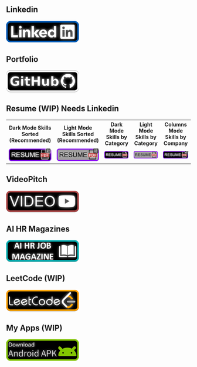 ## Linkedin

<a href="https://lnkd.in/dayda9nB">
  <img src="https://github.com/alodevgit/portfolio/blob/main/links/pics/button_linkedin.png" width="200" />
</a>

## Portfolio

<a href="https://lnkd.in/dVJVV9vV">
  <img  src="https://github.com/alodevgit/portfolio/blob/main/links/pics/button_github.png" width="200" />
</a>

## Resume (WIP) Needs Linkedin
<!--
### Dark Mode </br>

  <a href="https://media.licdn.com/dms/document/media/v2/D4D2DAQFfU1Y1Hsonmw/profile-treasury-document-pdf-analyzed/B4DZm_9e3fHYAg-/0/1759862197979?e=1760572800&v=beta&t=ymaq6qOljHWNTvB2knbOSKvGDI2L6qiUDQulL-q3y54">
        <img src="https://github.com/alodevgit/portfolio/blob/main/links/pics/button_resume.png" width="200" />
  </a>

  ### Columns Mode </br>

  <a href="https://media.licdn.com/dms/document/media/v2/D4D2DAQFfU1Y1Hsonmw/profile-treasury-document-pdf-analyzed/B4DZm_9e3fHYAg-/0/1759862197979?e=1760572800&v=beta&t=ymaq6qOljHWNTvB2knbOSKvGDI2L6qiUDQulL-q3y54">
        <img src="https://github.com/alodevgit/portfolio/blob/main/links/pics/button_resume_vert.png" width="200" />
  </a>

  ### Light Mode </br>

  <a href="https://media.licdn.com/dms/document/media/v2/D4D2DAQFfU1Y1Hsonmw/profile-treasury-document-pdf-analyzed/B4DZm_9e3fHYAg-/0/1759862197979?e=1760572800&v=beta&t=ymaq6qOljHWNTvB2knbOSKvGDI2L6qiUDQulL-q3y54">
        <img src="https://github.com/alodevgit/portfolio/blob/main/links/pics/button_resume_light.png" width="200" />
  </a-->


<table style="border-collapse: collapse;">
  <tr>
    <th>Dark Mode Skills Sorted (Recommended) </th>
    <th>Light Mode Skills Sorted (Recommended)</th>
    <th>Dark Mode Skills by Category</th>
    <th>Light Mode Skills by Category</th>
    <th>Columns Mode Skills by Company</th>

  </tr>
  <tr>
    <td>
        <a href="https://www.linkedin.com/in/golden-dev/details/education/1761352306970/single-media-viewer/?_l=en_US">
          <img src="https://github.com/alodevgit/portfolio/blob/main/links/pics/button_resume_sorted.png" width="200" />
        </a>
    </td>
      <td>
      <a href="https://www.linkedin.com/in/golden-dev/details/education/1761352306971/single-media-viewer/?_l=en_US">
        <img src="https://github.com/alodevgit/portfolio/blob/main/links/pics/button_resume_light_sorted.png" width="200" />
      </a>
    </td>
    <td>      
      <a href="https://www.linkedin.com/in/golden-dev/details/education/1761097391798/single-media-viewer/?_l=en_US">
        <img src="https://github.com/alodevgit/portfolio/blob/main/links/pics/button_resume.png" width="200" />
      </a>
    </td>
      <td>
      <a href="https://www.linkedin.com/in/golden-dev/details/education/1761097889159/single-media-viewer/?_l=en_US">
        <img src="https://github.com/alodevgit/portfolio/blob/main/links/pics/button_resume_light.png" width="200" />
      </a>
    </td>
    </td>
    <td>
        <a href="https://www.linkedin.com/in/golden-dev/details/education/1761097889160/single-media-viewer/?_l=en_US">
          <img src="https://github.com/alodevgit/portfolio/blob/main/links/pics/button_resume_vert.png" width="200" />
        </a>
    </td>
  </tr>
  
</table>



## VideoPitch

<a href="https://lnkd.in/ddGCxxui">
  <img  src="https://github.com/alodevgit/portfolio/blob/main/links/pics/button_video.png" width="200" />
</a>

## AI HR Magazines

<a href="https://lnkd.in/dWAt3NVW">
  <img src="https://github.com/alodevgit/portfolio/blob/main/links/pics/button_magazines.png" width="200" />
</a>

## LeetCode (WIP)

<a href="https://lnkd.in/d77We8hZ">
  <img src="https://github.com/alodevgit/portfolio/blob/main/links/pics/button_leetcode.png" width="200" />
</a>

## My Apps (WIP)

<a href="https://lnkd.in/dVJVV9vV">
    <img src="https://github.com/alodevgit/portfolio/blob/main/links/pics/button_android.png" width="200" />
</a>
